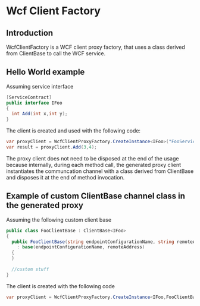 Wcf Client Factory
================

Introduction
------------
WcfClientFactory is a WCF client proxy factory, that uses a class derived from ClientBase<T> to call the WCF service.


Hello World example
-------------------
Assuming service interface
```C#
[ServiceContract]
public interface IFoo
{
  int Add(int x,int y);
}
```

The client is created and used with the following code:
```C#
var proxyClient = WcfClientProxyFactory.CreateInstance<IFoo>("FooServiceName","http://hostname/service");
var result = proxyClient.Add(3,4);
```

The proxy client does not need to be disposed at the end of the usage because internally, during each 
method call, the generated proxy client instantiates the communcation channel with a
class derived from ClientBase<T> and disposes it at the end of method invocation.

Example of custom ClientBase<T> channel class in the generated proxy
--------------------------------------------------------------------
Assuming the following custom client base
```C#
public class FooClientBase : ClientBase<IFoo>
{
  public FooClientBase(string endpointConfigurationName, string remoteAddress)
    : base(endpointConfigurationName, remoteAddress)
  {            
  }
  
  //custom stuff
}
```

The client is created with the following code
```C#
var proxyClient = WcfClientProxyFactory.CreateInstance<IFoo,FooClientBase>("FooServiceName","http://hostname/service");
```
